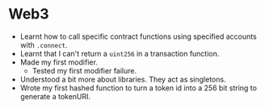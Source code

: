 # Web3
- Learnt how to call specific contract functions using specified accounts with `.connect`.
- Learnt that I can't return a `uint256` in a transaction function.
- Made my first modifier.
	- Tested my first modifier failure.
- Understood a bit more about libraries. They act as singletons.
- Wrote my first hashed function to turn a token id into a 256 bit string to generate a tokenURI.